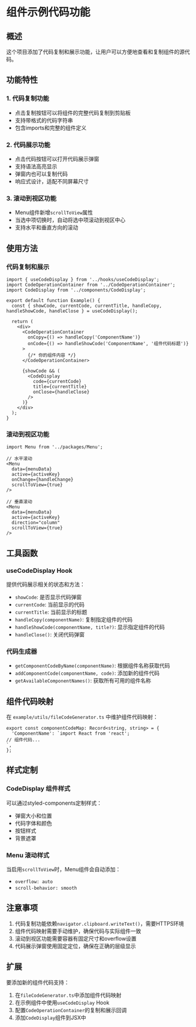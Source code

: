 # 组件示例代码功能

## 概述

这个项目添加了代码复制和展示功能，让用户可以方便地查看和复制组件的源代码。

## 功能特性

### 1. 代码复制功能
- 点击复制按钮可以将组件的完整代码复制到剪贴板
- 支持带格式的代码字符串
- 包含imports和完整的组件定义

### 2. 代码展示功能
- 点击代码按钮可以打开代码展示弹窗
- 支持语法高亮显示
- 弹窗内也可以复制代码
- 响应式设计，适配不同屏幕尺寸

### 3. 滚动到视区功能
- Menu组件新增`scrollToView`属性
- 当选中项切换时，自动将选中项滚动到视区中心
- 支持水平和垂直方向的滚动

## 使用方法

### 代码复制和展示

```tsx
import { useCodeDisplay } from '../hooks/useCodeDisplay';
import CodeOperationContainer from '../CodeOperationContainer';
import CodeDisplay from '../components/CodeDisplay';

export default function Example() {
  const { showCode, currentCode, currentTitle, handleCopy, handleShowCode, handleClose } = useCodeDisplay();

  return (
    <div>
      <CodeOperationContainer
        onCopy={() => handleCopy('ComponentName')}
        onCode={() => handleShowCode('ComponentName', '组件代码标题')}
      >
        {/* 你的组件内容 */}
      </CodeOperationContainer>

      {showCode && (
        <CodeDisplay
          code={currentCode}
          title={currentTitle}
          onClose={handleClose}
        />
      )}
    </div>
  );
}
```

### 滚动到视区功能

```tsx
import Menu from '../packages/Menu';

// 水平滚动
<Menu
  data={menuData}
  active={activeKey}
  onChange={handleChange}
  scrollToView={true}
/>

// 垂直滚动
<Menu
  data={menuData}
  active={activeKey}
  direction="column"
  scrollToView={true}
/>
```

## 工具函数

### useCodeDisplay Hook
提供代码展示相关的状态和方法：
- `showCode`: 是否显示代码弹窗
- `currentCode`: 当前显示的代码
- `currentTitle`: 当前显示的标题
- `handleCopy(componentName)`: 复制指定组件的代码
- `handleShowCode(componentName, title?)`: 显示指定组件的代码
- `handleClose()`: 关闭代码弹窗

### 代码生成器
- `getComponentCodeByName(componentName)`: 根据组件名称获取代码
- `addComponentCode(componentName, code)`: 添加新的组件代码
- `getAvailableComponentNames()`: 获取所有可用的组件名称

## 组件代码映射

在 `example/utils/fileCodeGenerator.ts` 中维护组件代码映射：

```tsx
export const componentCodeMap: Record<string, string> = {
  'ComponentName': `import React from 'react';
// 组件代码...
`,
};
```

## 样式定制

### CodeDisplay 组件样式
可以通过styled-components定制样式：
- 弹窗大小和位置
- 代码字体和颜色
- 按钮样式
- 背景遮罩

### Menu 滚动样式
当启用`scrollToView`时，Menu组件会自动添加：
- `overflow: auto`
- `scroll-behavior: smooth`

## 注意事项

1. 代码复制功能依赖`navigator.clipboard.writeText()`，需要HTTPS环境
2. 组件代码映射需要手动维护，确保代码与实际组件一致
3. 滚动到视区功能需要容器有固定尺寸和overflow设置
4. 代码展示弹窗使用固定定位，确保在正确的层级显示

## 扩展

要添加新的组件代码支持：

1. 在`fileCodeGenerator.ts`中添加组件代码映射
2. 在示例组件中使用`useCodeDisplay` Hook
3. 配置`CodeOperationContainer`的复制和展示回调
4. 添加`CodeDisplay`组件到JSX中 